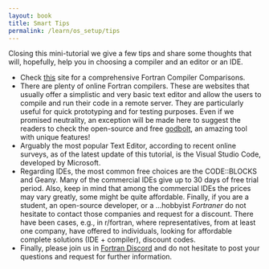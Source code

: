 ```yaml
---
layout: book
title: Smart Tips
permalink: /learn/os_setup/tips
---
```


Closing this mini-tutorial we give a few tips and share some thoughts that will, hopefully, help you in choosing a compiler and an editor or an IDE.

- Check [this](https://www.fortran.uk/fortran-compiler-comparisons/) site for a comprehensive Fortran Compiler Comparisons.
- There are plenty of online Fortran compilers. These are websites that usually offer a simplistic and very basic text editor and allow the users to compile and run their code in a remote server. They are particularly useful for quick prototyping and for testing purposes. Even if we promised neutrality, an exception will be made here to suggest the readers to check the open-source and free [godbolt](https://godbolt.org/), an amazing tool with unique features!
- Arguably the most popular Text Editor, according to recent online surveys, as of the latest update of this tutorial, is the Visual Studio Code, developed by Microsoft.
- Regarding IDEs, the most common free choices are the CODE::BLOCKS and Geany. Many of the commercial IDEs give up to 30 days of free trial period. Also, keep in mind that among the commercial IDEs the prices may vary greatly, some might be quite affordable. Finally, if you are a student, an open-source developer, or a …hobbyist *Fortraner* do not hesitate to contact those companies and request for a discount. There have been cases, e.g., in r/fortran, where representatives, from at least one company, have offered to individuals, looking for affordable complete solutions (IDE + compiler), discount codes.
- Finally, please join us in [Fortran Discord](https://fortran-lang.discourse.group/) and do not hesitate to post your questions and request for further information.
